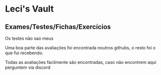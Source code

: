 # Leci's Vault

## Exames/Testes/Fichas/Exercícios

Os testes não sao meus

Uma boa parte das avaliações foi encontrada noutros githubs, o resto foi o que fui recebendo.

Todas as avaliações facilmente são encontradas, caso não encontrem aqui perguntem via discord
